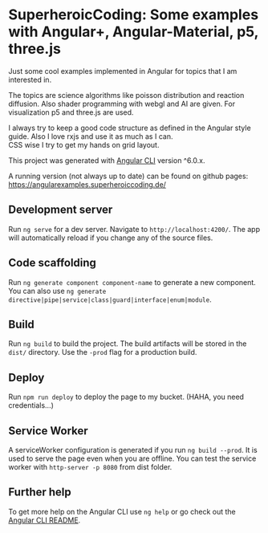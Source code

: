 # SuperheroicCoding: Some examples with Angular+, Angular-Material, p5, three.js  

Just some cool examples implemented in Angular for topics that I am interested in. 

The topics are science algorithms like poisson distribution and reaction diffusion.
Also shader programming with webgl and AI are given. 
For visualization p5 and three.js are used.

I always try to keep a good code structure as defined in the Angular style guide.
Also I love rxjs and use it as much as I can.   
CSS wise I try to get my hands on grid layout.

This project was generated with [Angular CLI](https://github.com/angular/angular-cli) version ^6.0.x.

A running version (not always up to date) can be found on github pages: https://angularexamples.superheroiccoding.de/

## Development server
Run `ng serve` for a dev server. Navigate to `http://localhost:4200/`. The app will automatically reload if you change any of the source files.

## Code scaffolding
Run `ng generate component component-name` to generate a new component. You can also use `ng generate directive|pipe|service|class|guard|interface|enum|module`.

## Build
Run `ng build` to build the project. The build artifacts will be stored in the `dist/` directory. Use the `-prod` flag for a production build.

## Deploy
Run `npm run deploy` to deploy the page to my bucket. (HAHA, you need credentials...)

## Service Worker
A serviceWorker configuration is generated if you run `ng build --prod`.
It is used to serve the page even when you are offline. 
You can test the service worker with `http-server -p 8080` from dist folder.

## Further help
To get more help on the Angular CLI use `ng help` or go check out the [Angular CLI README](https://github.com/angular/angular-cli/blob/master/README.md).
